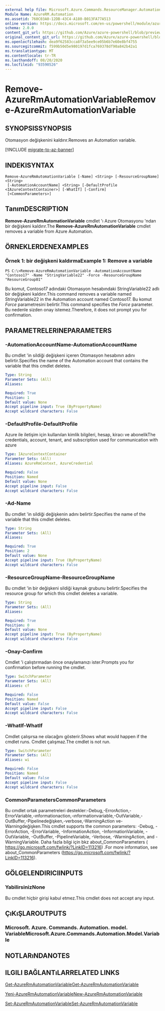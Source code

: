 ```yaml
---
external help file: Microsoft.Azure.Commands.ResourceManager.Automation.dll-Help.xml
Module Name: AzureRM.Automation
ms.assetid: 760C03A0-12DB-43C4-A180-B013FA77A513
online version: https://docs.microsoft.com/en-us/powershell/module/azurerm.automation/remove-azurermautomationvariable
schema: 2.0.0
content_git_url: https://github.com/Azure/azure-powershell/blob/preview/src/ResourceManager/Automation/Commands.Automation/help/Remove-AzureRMAutomationVariable.md
original_content_git_url: https://github.com/Azure/azure-powershell/blob/preview/src/ResourceManager/Automation/Commands.Automation/help/Remove-AzureRMAutomationVariable.md
ms.openlocfilehash: dea9f62583cca8f3a5ee9ce05b6b7e60e8bf4755
ms.sourcegitcommit: f599b50d5e980197d1fca769378df90a842b42a1
ms.translationtype: MT
ms.contentlocale: tr-TR
ms.lasthandoff: 08/20/2020
ms.locfileid: "93590526"
---
```

# <span data-ttu-id="b28ed-101">Remove-AzureRmAutomationVariable</span><span class="sxs-lookup"><span data-stu-id="b28ed-101">Remove-AzureRmAutomationVariable</span></span>

## <span data-ttu-id="b28ed-102">SYNOPSIS</span><span class="sxs-lookup"><span data-stu-id="b28ed-102">SYNOPSIS</span></span>
<span data-ttu-id="b28ed-103">Otomasyon değişkenini kaldırır.</span><span class="sxs-lookup"><span data-stu-id="b28ed-103">Removes an Automation variable.</span></span>

[!INCLUDE [migrate-to-az-banner](../../includes/migrate-to-az-banner.md)]

## <span data-ttu-id="b28ed-104">INDEKI</span><span class="sxs-lookup"><span data-stu-id="b28ed-104">SYNTAX</span></span>

```
Remove-AzureRmAutomationVariable [-Name] <String> [-ResourceGroupName] <String>
 [-AutomationAccountName] <String> [-DefaultProfile <IAzureContextContainer>] [-WhatIf] [-Confirm]
 [<CommonParameters>]
```

## <span data-ttu-id="b28ed-105">Tanım</span><span class="sxs-lookup"><span data-stu-id="b28ed-105">DESCRIPTION</span></span>
<span data-ttu-id="b28ed-106">**Remove-AzureRmAutomationVariable** cmdlet 'ı Azure Otomasyonu 'ndan bir değişkeni kaldırır.</span><span class="sxs-lookup"><span data-stu-id="b28ed-106">The **Remove-AzureRmAutomationVariable** cmdlet removes a variable from Azure Automation.</span></span>

## <span data-ttu-id="b28ed-107">ÖRNEKLERDEN</span><span class="sxs-lookup"><span data-stu-id="b28ed-107">EXAMPLES</span></span>

### <span data-ttu-id="b28ed-108">Örnek 1: bir değişkeni kaldırma</span><span class="sxs-lookup"><span data-stu-id="b28ed-108">Example 1: Remove a variable</span></span>
```
PS C:\>Remove-AzureRmAutomationVariable -AutomationAccountName "Contoso17" -Name "StringVariable22" -Force -ResourceGroupName "ResourceGroup01"
```

<span data-ttu-id="b28ed-109">Bu komut, Contoso17 adındaki Otomasyon hesabındaki StringVariable22 adlı bir değişkeni kaldırır.</span><span class="sxs-lookup"><span data-stu-id="b28ed-109">This command removes a variable named StringVariable22 in the Automation account named Contoso17.</span></span>
<span data-ttu-id="b28ed-110">Bu komut *Force* parametresini belirtir.</span><span class="sxs-lookup"><span data-stu-id="b28ed-110">This command specifies the *Force* parameter.</span></span>
<span data-ttu-id="b28ed-111">Bu nedenle sizden onay istemez.</span><span class="sxs-lookup"><span data-stu-id="b28ed-111">Therefore, it does not prompt you for confirmation.</span></span>

## <span data-ttu-id="b28ed-112">PARAMETRELERINE</span><span class="sxs-lookup"><span data-stu-id="b28ed-112">PARAMETERS</span></span>

### <span data-ttu-id="b28ed-113">-AutomationAccountName</span><span class="sxs-lookup"><span data-stu-id="b28ed-113">-AutomationAccountName</span></span>
<span data-ttu-id="b28ed-114">Bu cmdlet 'in sildiği değişkeni içeren Otomasyon hesabının adını belirtir.</span><span class="sxs-lookup"><span data-stu-id="b28ed-114">Specifies the name of the Automation account that contains the variable that this cmdlet deletes.</span></span>

```yaml
Type: String
Parameter Sets: (All)
Aliases: 

Required: True
Position: 1
Default value: None
Accept pipeline input: True (ByPropertyName)
Accept wildcard characters: False
```

### <span data-ttu-id="b28ed-115">-DefaultProfile</span><span class="sxs-lookup"><span data-stu-id="b28ed-115">-DefaultProfile</span></span>
<span data-ttu-id="b28ed-116">Azure ile iletişim için kullanılan kimlik bilgileri, hesap, kiracı ve abonelik</span><span class="sxs-lookup"><span data-stu-id="b28ed-116">The credentials, account, tenant, and subscription used for communication with azure</span></span>

```yaml
Type: IAzureContextContainer
Parameter Sets: (All)
Aliases: AzureRmContext, AzureCredential

Required: False
Position: Named
Default value: None
Accept pipeline input: False
Accept wildcard characters: False
```

### <span data-ttu-id="b28ed-117">-Ad</span><span class="sxs-lookup"><span data-stu-id="b28ed-117">-Name</span></span>
<span data-ttu-id="b28ed-118">Bu cmdlet 'in sildiği değişkenin adını belirtir.</span><span class="sxs-lookup"><span data-stu-id="b28ed-118">Specifies the name of the variable that this cmdlet deletes.</span></span>

```yaml
Type: String
Parameter Sets: (All)
Aliases: 

Required: True
Position: 2
Default value: None
Accept pipeline input: True (ByPropertyName)
Accept wildcard characters: False
```

### <span data-ttu-id="b28ed-119">-ResourceGroupName</span><span class="sxs-lookup"><span data-stu-id="b28ed-119">-ResourceGroupName</span></span>
<span data-ttu-id="b28ed-120">Bu cmdlet 'in bir değişkeni sildiği kaynak grubunu belirtir.</span><span class="sxs-lookup"><span data-stu-id="b28ed-120">Specifies the resource group for which this cmdlet deletes a variable.</span></span>

```yaml
Type: String
Parameter Sets: (All)
Aliases: 

Required: True
Position: 0
Default value: None
Accept pipeline input: True (ByPropertyName)
Accept wildcard characters: False
```

### <span data-ttu-id="b28ed-121">-Onay</span><span class="sxs-lookup"><span data-stu-id="b28ed-121">-Confirm</span></span>
<span data-ttu-id="b28ed-122">Cmdlet 'i çalıştırmadan önce onaylamanızı ister.</span><span class="sxs-lookup"><span data-stu-id="b28ed-122">Prompts you for confirmation before running the cmdlet.</span></span>

```yaml
Type: SwitchParameter
Parameter Sets: (All)
Aliases: cf

Required: False
Position: Named
Default value: False
Accept pipeline input: False
Accept wildcard characters: False
```

### <span data-ttu-id="b28ed-123">-WhatIf</span><span class="sxs-lookup"><span data-stu-id="b28ed-123">-WhatIf</span></span>
<span data-ttu-id="b28ed-124">Cmdlet çalışırsa ne olacağını gösterir.</span><span class="sxs-lookup"><span data-stu-id="b28ed-124">Shows what would happen if the cmdlet runs.</span></span>
<span data-ttu-id="b28ed-125">Cmdlet çalışmaz.</span><span class="sxs-lookup"><span data-stu-id="b28ed-125">The cmdlet is not run.</span></span>

```yaml
Type: SwitchParameter
Parameter Sets: (All)
Aliases: wi

Required: False
Position: Named
Default value: False
Accept pipeline input: False
Accept wildcard characters: False
```

### <span data-ttu-id="b28ed-126">CommonParameters</span><span class="sxs-lookup"><span data-stu-id="b28ed-126">CommonParameters</span></span>
<span data-ttu-id="b28ed-127">Bu cmdlet ortak parametreleri destekler:-Debug,-ErrorAction,-ErrorVariable,-ınformationaction,-ınformationvariable,-OutVariable,-OutBuffer,-Pipelinedeğişken,-verbose,-WarningAction ve-Warningdeğişken.</span><span class="sxs-lookup"><span data-stu-id="b28ed-127">This cmdlet supports the common parameters: -Debug, -ErrorAction, -ErrorVariable, -InformationAction, -InformationVariable, -OutVariable, -OutBuffer, -PipelineVariable, -Verbose, -WarningAction, and -WarningVariable.</span></span> <span data-ttu-id="b28ed-128">Daha fazla bilgi için bkz about_CommonParameters ( https://go.microsoft.com/fwlink/?LinkID=113216) .</span><span class="sxs-lookup"><span data-stu-id="b28ed-128">For more information, see about_CommonParameters (https://go.microsoft.com/fwlink/?LinkID=113216).</span></span>

## <span data-ttu-id="b28ed-129">GÖLGELENDIRICI</span><span class="sxs-lookup"><span data-stu-id="b28ed-129">INPUTS</span></span>

### <span data-ttu-id="b28ed-130">Yabilirsiniz</span><span class="sxs-lookup"><span data-stu-id="b28ed-130">None</span></span>
<span data-ttu-id="b28ed-131">Bu cmdlet hiçbir girişi kabul etmez.</span><span class="sxs-lookup"><span data-stu-id="b28ed-131">This cmdlet does not accept any input.</span></span>

## <span data-ttu-id="b28ed-132">ÇıKıŞLAR</span><span class="sxs-lookup"><span data-stu-id="b28ed-132">OUTPUTS</span></span>

### <span data-ttu-id="b28ed-133">Microsoft. Azure. Commands. Automation. model. Variable</span><span class="sxs-lookup"><span data-stu-id="b28ed-133">Microsoft.Azure.Commands.Automation.Model.Variable</span></span>

## <span data-ttu-id="b28ed-134">NOTLARıNDA</span><span class="sxs-lookup"><span data-stu-id="b28ed-134">NOTES</span></span>

## <span data-ttu-id="b28ed-135">ILGILI BAĞLANTıLAR</span><span class="sxs-lookup"><span data-stu-id="b28ed-135">RELATED LINKS</span></span>

[<span data-ttu-id="b28ed-136">Get-AzureRmAutomationVariable</span><span class="sxs-lookup"><span data-stu-id="b28ed-136">Get-AzureRmAutomationVariable</span></span>](./Get-AzureRMAutomationVariable.md)

[<span data-ttu-id="b28ed-137">Yeni-AzureRmAutomationVariable</span><span class="sxs-lookup"><span data-stu-id="b28ed-137">New-AzureRmAutomationVariable</span></span>](./New-AzureRMAutomationVariable.md)

[<span data-ttu-id="b28ed-138">Set-AzureRmAutomationVariable</span><span class="sxs-lookup"><span data-stu-id="b28ed-138">Set-AzureRmAutomationVariable</span></span>](./Set-AzureRMAutomationVariable.md)


